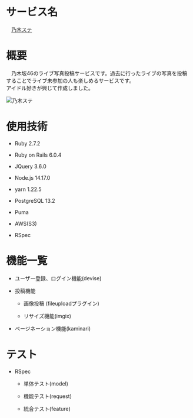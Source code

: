 # サービス名  

　[乃木ステ](https://www.nogiste.com/)  


# 概要
　乃木坂46のライブ写真投稿サービスです。過去に行ったライブの写真を投稿することでライブ未参加の人も楽しめるサービスです。  
アイドル好きが興じて作成しました。  

![乃木ステ](https://user-images.githubusercontent.com/68765478/125436849-9d0abd53-45d1-40e3-98d0-c8a196d91ae5.png)

# 使用技術
* Ruby 2.7.2  

* Ruby on Rails 6.0.4

* JQuery 3.6.0  

* Node.js 14.17.0  

* yarn 1.22.5    

* PostgreSQL 13.2  

* Puma  

* AWS(S3)  

* RSpec  

# 機能一覧  

* ユーザー登録、ログイン機能(devise)  
* 投稿機能  
    * 画像投稿  (fileuploadプラグイン) 

    * リサイズ機能(imgix)  

* ページネーション機能(kaminari)  


# テスト  

* RSpec  

    * 単体テスト(model)  

    * 機能テスト(request)  

    * 統合テスト(feature)  
